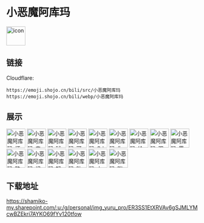 # 小恶魔阿库玛
<img src="https://emoji.shojo.cn/bili/src/小恶魔阿库玛/icon.png" width="50" height="50" alt="icon">

## 链接
Cloudflare:
```
https://emoji.shojo.cn/bili/src/小恶魔阿库玛
https://emoji.shojo.cn/bili/webp/小恶魔阿库玛
```
## 展示
<img src="https://emoji.shojo.cn/bili/src/小恶魔阿库玛/小恶魔阿库玛-坏笑.png" width="50" height="50" alt="小恶魔阿库玛-坏笑">
<img src="https://emoji.shojo.cn/bili/src/小恶魔阿库玛/小恶魔阿库玛-来咯.png" width="50" height="50" alt="小恶魔阿库玛-来咯">
<img src="https://emoji.shojo.cn/bili/src/小恶魔阿库玛/小恶魔阿库玛-球球.png" width="50" height="50" alt="小恶魔阿库玛-球球">
<img src="https://emoji.shojo.cn/bili/src/小恶魔阿库玛/小恶魔阿库玛-可怜巴巴.png" width="50" height="50" alt="小恶魔阿库玛-可怜巴巴">
<img src="https://emoji.shojo.cn/bili/src/小恶魔阿库玛/小恶魔阿库玛-GJ.png" width="50" height="50" alt="小恶魔阿库玛-GJ">
<img src="https://emoji.shojo.cn/bili/src/小恶魔阿库玛/小恶魔阿库玛-你礼貌嘛.png" width="50" height="50" alt="小恶魔阿库玛-你礼貌嘛">
<img src="https://emoji.shojo.cn/bili/src/小恶魔阿库玛/小恶魔阿库玛-给你一下.png" width="50" height="50" alt="小恶魔阿库玛-给你一下">
<img src="https://emoji.shojo.cn/bili/src/小恶魔阿库玛/小恶魔阿库玛-双重咆哮.png" width="50" height="50" alt="小恶魔阿库玛-双重咆哮">
<img src="https://emoji.shojo.cn/bili/src/小恶魔阿库玛/小恶魔阿库玛-墨镜一戴.png" width="50" height="50" alt="小恶魔阿库玛-墨镜一戴">
<img src="https://emoji.shojo.cn/bili/src/小恶魔阿库玛/小恶魔阿库玛-略路.png" width="50" height="50" alt="小恶魔阿库玛-略路">
<img src="https://emoji.shojo.cn/bili/src/小恶魔阿库玛/小恶魔阿库玛-记大仇.png" width="50" height="50" alt="小恶魔阿库玛-记大仇">
<img src="https://emoji.shojo.cn/bili/src/小恶魔阿库玛/小恶魔阿库玛-轻松拿捏.png" width="50" height="50" alt="小恶魔阿库玛-轻松拿捏">
<img src="https://emoji.shojo.cn/bili/src/小恶魔阿库玛/小恶魔阿库玛-贴贴.png" width="50" height="50" alt="小恶魔阿库玛-贴贴">
<img src="https://emoji.shojo.cn/bili/src/小恶魔阿库玛/小恶魔阿库玛-上头.png" width="50" height="50" alt="小恶魔阿库玛-上头">
<img src="https://emoji.shojo.cn/bili/src/小恶魔阿库玛/小恶魔阿库玛-踹.png" width="50" height="50" alt="小恶魔阿库玛-踹">

## 下载地址

https://shamiko-my.sharepoint.com/:u:/g/personal/img_yuru_pro/ER3SS1EtXRVAv6gSJMLYMcwBZEkri7AYKO69fYv120tfow